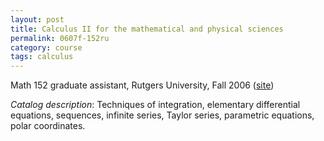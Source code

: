 ```yaml
---
layout: post
title: Calculus II for the mathematical and physical sciences
permalink: 0607f-152ru
category: course
tags: calculus
---
```


Math 152 graduate assistant, Rutgers University, Fall 2006 ([site](http://math.boisestate.edu/~scoskey/courses/0607f-152ru))<!--more-->

*Catalog description*: Techniques of integration, elementary differential equations, sequences, infinite series, Taylor series, parametric equations, polar coordinates.
